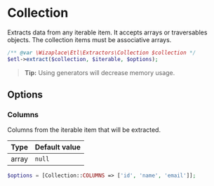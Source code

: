 # Collection

Extracts data from any iterable item. It accepts arrays or traversables objects. The collection items must be associative arrays.

```php
/** @var \Wizaplace\Etl\Extractors\Collection $collection */
$etl->extract($collection, $iterable, $options);
```

> **Tip:** Using generators will decrease memory usage.

## Options

### Columns

Columns from the iterable item that will be extracted.

| Type  | Default value |
| ----- | ------------- |
| array | `null`        |

```php
$options = [Collection::COLUMNS => ['id', 'name', 'email']];
```
